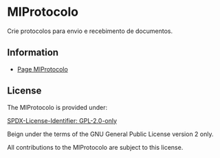# MIProtocolo

Crie protocolos para envio e recebimento de documentos.

## Information

- [Page MIProtocolo](https://www.mestredainfo.com.br/p/softwares.html)

## License

The MIProtocolo is provided under:

[SPDX-License-Identifier: GPL-2.0-only](https://spdx.org/licenses/GPL-2.0-only.html)

Beign under the terms of the GNU General Public License version 2 only.

All contributions to the MIProtocolo are subject to this license.
